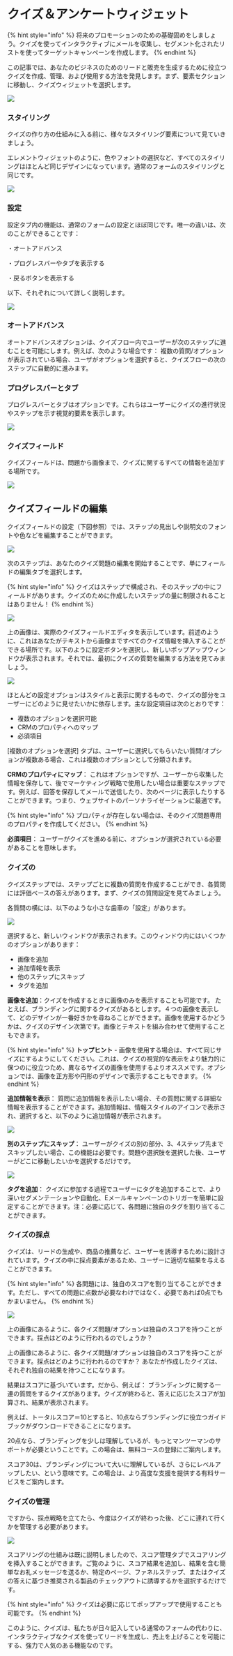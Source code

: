 # クイズ＆アンケートウィジェット

{% hint style="info" %}
将来のプロモーションのための基礎固めをしましょう。クイズを使ってインタラクティブにメールを収集し、セグメント化されたリストを使ってターゲットキャンペーンを作成します。
{% endhint %}

この記事では、あなたのビジネスのためのリードと販売を生成するために役立つクイズを作成、管理、および使用する方法を発見します。まず、要素セクションに移動し、クイズウィジェットを選択します。

![](https://1369750374-files.gitbook.io/~/files/v0/b/gitbook-x-prod.appspot.com/o/spaces%2FWQDl1MvGQxbiNyVOzW8v%2Fuploads%2F91UyPBhDIA5IBIbEWJYq%2Fsendly%20quiz.PNG?alt=media\&token=52cad4ad-c0cb-4e07-8fc2-caff10ee4aeb)

### スタイリング

クイズの作り方の仕組みに入る前に、様々なスタイリング要素について見ていきましょう。

エレメントウィジェットのように、色やフォントの選択など、すべてのスタイリングはほとんど同じデザインになっています。通常のフォームのスタイリングと同じです。

![](https://1369750374-files.gitbook.io/~/files/v0/b/gitbook-x-prod.appspot.com/o/spaces%2FWQDl1MvGQxbiNyVOzW8v%2Fuploads%2FMVJJOnvh0eFSU263pe8Q%2Fquiz%20styling.PNG?alt=media\&token=08076f89-bbb3-4a9a-9dd3-caf1e9026e9b)

### 設定

設定タブ内の機能は、通常のフォームの設定とほぼ同じです。唯一の違いは、次のことができることです：

・オートアドバンス

・プログレスバーやタブを表示する

・戻るボタンを表示する

以下、それぞれについて詳しく説明します。

![](https://1369750374-files.gitbook.io/~/files/v0/b/gitbook-x-prod.appspot.com/o/spaces%2FWQDl1MvGQxbiNyVOzW8v%2Fuploads%2F80aSCrSgcMTuBLmXTuN8%2Fsendly%20quiz%20styling.PNG?alt=media\&token=b0ce426a-c0ec-48ea-b26a-dcbb515a6f13)

### オートアドバンス

オートアドバンスオプションは、クイズフロー内でユーザーが次のステップに進むことを可能にします。例えば、次のような場合です： 複数の質問/オプションが表示されている場合、ユーザがオプションを選択すると、クイズフローの次のステップに自動的に進みます。

### プログレスバーとタブ

プログレスバーとタブはオプションです。これらはユーザーにクイズの進行状況やステップを示す視覚的要素を表示します。

![](https://1369750374-files.gitbook.io/~/files/v0/b/gitbook-x-prod.appspot.com/o/spaces%2FWQDl1MvGQxbiNyVOzW8v%2Fuploads%2FizOJkxdDuqFPJkUzajH4%2Fquiz%20progress%20tabs.png?alt=media\&token=7e177439-27b9-44f7-bea5-f16ffc9b0016)

### クイズフィールド

クイズフィールドは、問題から画像まで、クイズに関するすべての情報を追加する場所です。

![](https://1369750374-files.gitbook.io/~/files/v0/b/gitbook-x-prod.appspot.com/o/spaces%2FWQDl1MvGQxbiNyVOzW8v%2Fuploads%2FjrP8IiXaWIDeaUdgOTzR%2Fquiz%20fields.png?alt=media\&token=e4ef6969-497b-43d2-9fbd-25696844f248)

## クイズフィールドの編集

クイズフィールドの設定（下図参照）では、ステップの見出しや説明文のフォントや色などを編集することができます。

![](https://1369750374-files.gitbook.io/~/files/v0/b/gitbook-x-prod.appspot.com/o/spaces%2FWQDl1MvGQxbiNyVOzW8v%2Fuploads%2FwQkXRjz9WaCohZc7M4ec%2Fquiz%20field%20settings.png?alt=media\&token=fa3595fe-e50b-4f82-9e22-b4c5499a4b58)

次のステップは、あなたのクイズ問題の編集を開始することです、単にフィールドの編集タブを選択します。

{% hint style="info" %}
クイズはステップで構成され、そのステップの中にフィールドがあります。クイズのために作成したいステップの量に制限されることはありません！
{% endhint %}

![](https://1369750374-files.gitbook.io/~/files/v0/b/gitbook-x-prod.appspot.com/o/spaces%2FWQDl1MvGQxbiNyVOzW8v%2Fuploads%2FL2m8OqdVETTwMpk5p5SD%2Fquiz%20editing%20fields%20option%20bar.PNG?alt=media\&token=a454b768-a061-4d65-9d8d-653c0687ea2a)

上の画像は、実際のクイズフィールドエディタを表示しています。前述のように、これはあなたがテキストから画像まですべてのクイズ情報を挿入することができる場所です。以下のように設定ボタンを選択し、新しいポップアップウィンドウが表示されます。それでは、最初にクイズの質問を編集する方法を見てみましょう。

![](https://1369750374-files.gitbook.io/~/files/v0/b/gitbook-x-prod.appspot.com/o/spaces%2FWQDl1MvGQxbiNyVOzW8v%2Fuploads%2FqgJh8ArjzLVo5DBvqLoU%2Fquiz%20field%20setting%20tab.png?alt=media\&token=8d1777fc-07e4-41f3-bc80-21d9a7d0e094)

ほとんどの設定オプションはスタイルと表示に関するもので、クイズの部分をユーザーにどのように見せたいかに依存します。主な設定項目は次のとおりです：

* 複数のオプションを選択可能
* CRMのプロパティへのマップ
* 必須項目

\[複数のオプションを選択] タブは、ユーザーに選択してもらいたい質問/オプションが複数ある場合、これは複数のオプションとして分類されます。

**CRMのプロパティにマップ**： これはオプションですが、ユーザーから収集した情報を保存して、後でマーケティング戦略で使用したい場合は重要なステップです。例えば、回答を保存してメールで送信したり、次のページに表示したりすることができます。つまり、ウェブサイトのパーソナライゼーションに最適です。

{% hint style="info" %}
プロパティが存在しない場合は、そのクイズ問題専用のプロパティを作成してください。
{% endhint %}

**必須項目**： ユーザーがクイズを進める前に、オプションが選択されている必要があることを意味します。

### クイズの

クイズステップでは、ステップごとに複数の質問を作成することができ、各質問には評価ベースの答えがあります。まず、クイズの質問設定を見てみましょう。

各質問の横には、以下のような小さな歯車の「設定」があります。

![](https://1369750374-files.gitbook.io/~/files/v0/b/gitbook-x-prod.appspot.com/o/spaces%2FWQDl1MvGQxbiNyVOzW8v%2Fuploads%2FHabskSRsQRDbaGaIeO9E%2Fquiz%20question%20settings.png?alt=media\&token=52bae3f2-5cf3-44d7-91c4-5bf301f6843b)

選択すると、新しいウィンドウが表示されます。このウィンドウ内にはいくつかのオプションがあります：

* 画像を追加
* 追加情報を表示
* 他のステップにスキップ
* タグを追加

**画像を追加**：クイズを作成するときに画像のみを表示することも可能です。 たとえば、ブランディングに関するクイズがあるとします。４つの画像を表示して、どのデザインが一番好きかを尋ねることができます。画像を使用するかどうかは、クイズのデザイン次第です。画像とテキストを組み合わせて使用することもできます。

{% hint style="info" %}
**トップヒント** - 画像を使用する場合は、すべて同じサイズにするようにしてください。これは、クイズの視覚的な表示をより魅力的に保つのに役立つため、異なるサイズの画像を使用するよりオススメです。オプションでは、画像を正方形や円形のデザインで表示することもできます。
{% endhint %}

**追加情報を表示**： 質問に追加情報を表示したい場合、その質問に関する詳細な情報を表示することができます。追加情報は、情報スタイルのアイコンで表示され、選択すると、以下のように追加情報が表示されます。

![](https://1369750374-files.gitbook.io/~/files/v0/b/gitbook-x-prod.appspot.com/o/spaces%2FWQDl1MvGQxbiNyVOzW8v%2Fuploads%2F5kWdB5uyey12Lyf3it9S%2Fquiz%20additional%20info%20tab.PNG?alt=media\&token=962017d2-8593-467b-8849-35aa45562882)

**別のステップにスキップ**： ユーザーがクイズの別の部分、3、4ステップ先までスキップしたい場合、この機能は必要です。問題や選択肢を選択した後、ユーザーがどこに移動したいかを選択するだけです。

![](https://1369750374-files.gitbook.io/~/files/v0/b/gitbook-x-prod.appspot.com/o/spaces%2FWQDl1MvGQxbiNyVOzW8v%2Fuploads%2FUvXF2dWtFOTMeTTlSdwi%2Fquiz%20skip%20to.PNG?alt=media\&token=4f0b9ca3-3717-485c-a344-00a4da0ea8d5)

**タグを追加**： クイズに参加する過程でユーザーにタグを追加することで、より深いセグメンテーションや自動化、Eメールキャンペーンのトリガーを簡単に設定することができます。注：必要に応じて、各問題に独自のタグを割り当てることができます。

### クイズの採点

クイズは、リードの生成や、商品の推薦など、ユーザーを誘導するために設計されています。クイズの中に採点要素があるため、ユーザーに適切な結果を与えることができます。

{% hint style="info" %}
各問題には、独自のスコアを割り当てることができます。ただし、すべての問題に点数が必要なわけではなく、必要であれば0点でもかまいません。
{% endhint %}

![](https://1369750374-files.gitbook.io/~/files/v0/b/gitbook-x-prod.appspot.com/o/spaces%2FWQDl1MvGQxbiNyVOzW8v%2Fuploads%2FJmSbONOoNVMoSmlwpTNN%2Fquiz%20scoring.PNG?alt=media\&token=701deff0-bc72-4b0f-918c-229b00f328c5)

上の画像にあるように、各クイズ問題/オプションは独自のスコアを持つことができます。採点はどのように行われるのでしょうか？

上の画像にあるように、各クイズ問題/オプションは独自のスコアを持つことができます。採点はどのように行われるのですか？ あなたが作成したクイズは、それぞれ独自の結果を持つことになります。

結果はスコアに基づいています。だから、例えば： ブランディングに関する一連の質問をするクイズがあります。クイズが終わると、答えに応じたスコアが加算され、結果が表示されます。

&#x20;例えば、トータルスコア＝10とすると、10点ならブランディングに役立つガイドブックがダウンロードできることになります。

20点なら、ブランディングを少しは理解しているが、もっとマンツーマンのサポートが必要ということです。この場合は、無料コースの登録にご案内します。

スコア30は、ブランディングについて大いに理解しているが、さらにレベルアップしたい、という意味です。この場合は、より高度な支援を提供する有料サービスをご案内します。

### クイズの管理

ですから、採点戦略を立てたら、今度はクイズが終わった後、どこに連れて行くかを管理する必要があります。

![](https://1369750374-files.gitbook.io/~/files/v0/b/gitbook-x-prod.appspot.com/o/spaces%2FWQDl1MvGQxbiNyVOzW8v%2Fuploads%2FbrNfXPiDZjNiNcI7NfWm%2FQUIZ%20MANAGEMENT.png?alt=media\&token=ff66ca42-5a0c-47fc-b908-deadbac23cf6)

スコアリングの仕組みは既に説明しましたので、スコア管理タブでスコアリングを挿入することができます。ご覧のように、スコア結果を追加し、結果を含む簡単なお礼メッセージを送るか、特定のページ、ファネルステップ、またはクイズの答えに基づき推奨される製品のチェックアウトに誘導するかを選択するだけです。

{% hint style="info" %}
クイズは必要に応じてポップアップで使用することも可能です。
{% endhint %}

このように、クイズは、私たちが日々記入している通常のフォームの代わりに、インタラクティブなクイズを使ってリードを生成し、売上を上げることを可能にする、強力で人気のある機能なのです。
